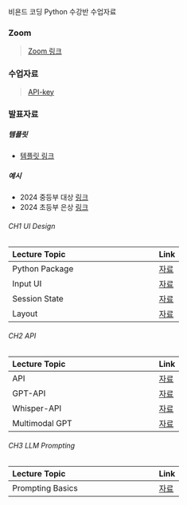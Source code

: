 비욘드 코딩 Python 수강반 수업자료

### Zoom
> [Zoom 링크](https://snu-ac-kr.zoom.us/j/3850287435)

### 수업자료

> [API-key](https://docs.google.com/document/d/1TArgONkQoHQJlrgrAqhl6_mPaZSE-qLIwjaMsFNaUiY/edit?usp=sharing)

### 발표자료
##### 템플릿
- [템플릿 링크](https://docs.google.com/presentation/d/1f3a00qT1CqFy3DlTMC0tQGzcxErhqEhRtkmCOTaVB1c/edit?usp=sharing)

##### 예시
- 2024 중등부 대상 [링크](https://drive.google.com/file/d/1lcoi9wnlDJX1uIpRdkSmykYtetol_yZQ/view?usp=sharing)
- 2024 초등부 은상 [링크](https://drive.google.com/file/d/1kFb6kD1ah6V57KO03npWRbmW8fsUSOne/view?usp=sharing)


###### CH1 UI Design
| Lecture Topic&nbsp; &nbsp; &nbsp; &nbsp; &nbsp; &nbsp; &nbsp; &nbsp; &nbsp; &nbsp; &nbsp; &nbsp; &nbsp; &nbsp; &nbsp;&nbsp; &nbsp; &nbsp; &nbsp; &nbsp; &nbsp;| Link |
|---------------------|-------|
| Python Package | [자료](./Software/CH1-UI-Design/0_python-package/) |
| Input UI | [자료](./Software/CH1-UI-Design/1_streamlit-inputUI/) |
| Session State | [자료](./Software/CH1-UI-Design/2_streamlit-sessionstate/) |
| Layout | [자료](./Software/CH1-UI-Design/3_streamlit-layout/) |

###### CH2 API
| Lecture Topic&nbsp; &nbsp; &nbsp; &nbsp; &nbsp; &nbsp; &nbsp; &nbsp; &nbsp; &nbsp; &nbsp; &nbsp; &nbsp; &nbsp; &nbsp;&nbsp; &nbsp; &nbsp; &nbsp; &nbsp; &nbsp;| Link |
|---------------------|-------|
| API | [자료](./Software/CH2-API/1_api-basic) |
| GPT-API | [자료](./Software/CH2-API/2_gpt-api) |
| Whisper-API | [자료](./Software/CH2-API/3_whisper-api) |
| Multimodal GPT | [자료](./Software/CH2-API/4_gpt-image-api/) |

###### CH3 LLM Prompting
| Lecture Topic&nbsp; &nbsp; &nbsp; &nbsp; &nbsp; &nbsp; &nbsp; &nbsp; &nbsp; &nbsp; &nbsp; &nbsp; &nbsp; &nbsp; &nbsp;&nbsp; &nbsp; &nbsp; &nbsp; &nbsp; &nbsp;| Link |
|---------------------|-------|
| Prompting Basics | [자료](./Software/CH3-Prompt-Engineering/1_prompting-basic/) |
